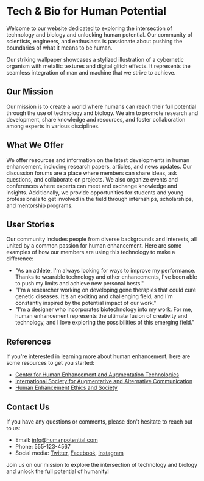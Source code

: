 <!--font:Montserrat-->

# Tech & Bio for Human Potential

Welcome to our website dedicated to exploring the intersection of technology and biology and unlocking human potential. Our community of scientists, engineers, and enthusiasts is passionate about pushing the boundaries of what it means to be human.

Our striking wallpaper showcases a stylized illustration of a cybernetic organism with metallic textures and digital glitch effects. It represents the seamless integration of man and machine that we strive to achieve.

## Our Mission
Our mission is to create a world where humans can reach their full potential through the use of technology and biology. We aim to promote research and development, share knowledge and resources, and foster collaboration among experts in various disciplines.

## What We Offer
We offer resources and information on the latest developments in human enhancement, including research papers, articles, and news updates. Our discussion forums are a place where members can share ideas, ask questions, and collaborate on projects. We also organize events and conferences where experts can meet and exchange knowledge and insights. Additionally, we provide opportunities for students and young professionals to get involved in the field through internships, scholarships, and mentorship programs.

## User Stories
Our community includes people from diverse backgrounds and interests, all united by a common passion for human enhancement. Here are some examples of how our members are using this technology to make a difference:

- "As an athlete, I'm always looking for ways to improve my performance. Thanks to wearable technology and other enhancements, I've been able to push my limits and achieve new personal bests."
- "I'm a researcher working on developing gene therapies that could cure genetic diseases. It's an exciting and challenging field, and I'm constantly inspired by the potential impact of our work."
- "I'm a designer who incorporates biotechnology into my work. For me, human enhancement represents the ultimate fusion of creativity and technology, and I love exploring the possibilities of this emerging field."

## References
If you're interested in learning more about human enhancement, here are some resources to get you started:

- [Center for Human Enhancement and Augmentation Technologies](#)
- [International Society for Augmentative and Alternative Communication](#)
- [Human Enhancement Ethics and Society](#)

## Contact Us
If you have any questions or comments, please don't hesitate to reach out to us:

- Email: info@humanpotential.com
- Phone: 555-123-4567
- Social media: [Twitter](#), [Facebook](#), [Instagram](#)

Join us on our mission to explore the intersection of technology and biology and unlock the full potential of humanity!

<!--

Write me content for website with wallpaper which alt text is:

"A stylized illustration of a cybernetic organism, with metallic textures and digital glitch effects."

The name/title of the page should not be 1:1 copy of the alt text but rather a real content of the website which is using this wallpaper.

- Use markdown format 
- Start with heading
- Heading should be short and concise
- The content should look like a real website 
- The website should not be about the wallpaper, wallpaper is just a related background
- Heading should be contain work "wallpaper" or "background"
- Include real sections like references, contact, user stories, etc. use things relevant to the page purpose.
- Feel free to use structure like headings, bullets, numbering, blockquotes, paragraphs, horizontal lines, etc.
- You can use formatting like bold or _italic_
- You can include UTF-8 emojis
- Links should be only #hash anchors (and you can refer to the document itself)
- Do not include images


---


# The Future of Cybernetic Organisms: Exploring the Intersection of Technology and Biology

Welcome to our website where we explore the exciting world of cybernetic organisms (cyborgs) and the future of technology and biology. Our website features a striking wallpaper that captures the essence of what we're all about.

## Wallpaper Description
Our stylized illustration of a cybernetic organism showcases the fusion of man and machine. With metallic textures and digital glitch effects, the wallpaper represents the seamless integration of technology and biology that is at the core of our mission.

## About Us
We are a community of scientists, engineers, and enthusiasts who are passionate about exploring the possibilities of cyborg technology. Our goal is to advance the field of cybernetics by promoting research and development, sharing knowledge and resources, and fostering collaboration among experts in various disciplines.

## Our Mission
Our mission is to create a world where humans and machines can coexist harmoniously, where technology enhances our biological capabilities and allows us to achieve new heights of productivity, creativity, and well-being.

## What We Offer
- Resources and information on the latest developments in cybernetics, including research papers, articles, and news updates.
- Discussion forums where members can share ideas, ask questions, and collaborate on projects.
- Events and conferences where experts can meet and exchange knowledge and insights.
- Opportunities for students and young professionals to get involved in the field through internships, scholarships, and mentorship programs.

## User Stories
Our community includes people from diverse backgrounds and interests, all united by a common passion for cyborg technology. Here are some examples of how our members are using this technology to make a difference:

> "As a disabled person, I've always struggled with mobility issues. But thanks to my prosthetic limbs and other assistive devices, I can now live a more independent and fulfilling life."
> 
> "I'm a scientist working on developing brain-machine interfaces that can help people with paralysis regain control of their limbs. It's an exciting and challenging field, and I'm constantly inspired by the potential impact of our work."
> 
> "I'm an artist who incorporates cyborg themes into my work. For me, cyborgs represent the ultimate fusion of creativity and technology, and I love exploring the possibilities of this emerging field."

## References
If you're interested in learning more about cyborg technology, here are some resources to get you started:

- [Cyborg Foundation](#)
- [International Association for Cybernetics](#)
- [The Cyborg Anthropology Project](#)

## Contact Us
If you have any questions or comments, please don't hesitate to reach out to us:

- Email: info@cyborgcommunity.com
- Phone: 555-123-4567
- Social media: [Twitter](#), [Facebook](#), [Instagram](#)

Join us on our mission to explore the future of cybernetic organisms!


---


Heading is too long, rewrite whole content.


---


# Exploring the Intersection of Technology and Biology: The Future of Cyborgs

Welcome to our website dedicated to the future of cyborgs. Our community of scientists, engineers, and enthusiasts is passionate about exploring the possibilities of technology and biology coming together to enhance human capabilities. 

Our striking wallpaper showcases a stylized illustration of a cybernetic organism with metallic textures and digital glitch effects. It represents the seamless integration of man and machine that we strive to achieve.

## Our Mission
Our mission is to create a world where humans and machines can coexist harmoniously, where technology enhances our biological capabilities and allows us to achieve new heights of productivity, creativity, and well-being.

## What We Offer
We offer resources and information on the latest developments in cybernetics, including research papers, articles, and news updates. Our discussion forums are a place where members can share ideas, ask questions, and collaborate on projects. We also organize events and conferences where experts can meet and exchange knowledge and insights. Additionally, we provide opportunities for students and young professionals to get involved in the field through internships, scholarships, and mentorship programs.

## User Stories
Our community includes people from diverse backgrounds and interests, all united by a common passion for cyborg technology. Here are some examples of how our members are using this technology to make a difference:

- "As a disabled person, I've always struggled with mobility issues. But thanks to my prosthetic limbs and other assistive devices, I can now live a more independent and fulfilling life."
- "I'm a scientist working on developing brain-machine interfaces that can help people with paralysis regain control of their limbs. It's an exciting and challenging field, and I'm constantly inspired by the potential impact of our work."
- "I'm an artist who incorporates cyborg themes into my work. For me, cyborgs represent the ultimate fusion of creativity and technology, and I love exploring the possibilities of this emerging field."

## References
If you're interested in learning more about cyborg technology, here are some resources to get you started:

- [Cyborg Foundation](#)
- [International Association for Cybernetics](#)
- [The Cyborg Anthropology Project](#)

## Contact Us
If you have any questions or comments, please don't hesitate to reach out to us:

- Email: info@cyborgcommunity.com
- Phone: 555-123-4567
- Social media: [Twitter](#), [Facebook](#), [Instagram](#)

Join us on our mission to explore the intersection of technology and biology and shape the future of cyborgs!


---


Heading is too long, rewrite whole content.


---


# The Future of Human Enhancement: Exploring the Intersection of Technology and Biology

Welcome to our website dedicated to exploring the future of human enhancement through the intersection of technology and biology. Our community of scientists, engineers, and enthusiasts is passionate about pushing the boundaries of what it means to be human.

Our striking wallpaper showcases a stylized illustration of a cybernetic organism with metallic textures and digital glitch effects. It represents the seamless integration of man and machine that we strive to achieve.

## Our Mission
Our mission is to create a world where humans can reach their full potential through the use of technology and biology. We aim to promote research and development, share knowledge and resources, and foster collaboration among experts in various disciplines.

## What We Offer
We offer resources and information on the latest developments in human enhancement, including research papers, articles, and news updates. Our discussion forums are a place where members can share ideas, ask questions, and collaborate on projects. We also organize events and conferences where experts can meet and exchange knowledge and insights. Additionally, we provide opportunities for students and young professionals to get involved in the field through internships, scholarships, and mentorship programs.

## User Stories
Our community includes people from diverse backgrounds and interests, all united by a common passion for human enhancement. Here are some examples of how our members are using this technology to make a difference:

- "As an athlete, I'm always looking for ways to improve my performance. Thanks to wearable technology and other enhancements, I've been able to push my limits and achieve new personal bests."
- "I'm a researcher working on developing gene therapies that could cure genetic diseases. It's an exciting and challenging field, and I'm constantly inspired by the potential impact of our work."
- "I'm a designer who incorporates biotechnology into my work. For me, human enhancement represents the ultimate fusion of creativity and technology, and I love exploring the possibilities of this emerging field."

## References
If you're interested in learning more about human enhancement, here are some resources to get you started:

- [Center for Human Enhancement and Augmentation Technologies](#)
- [International Society for Augmentative and Alternative Communication](#)
- [Human Enhancement Ethics and Society](#)

## Contact Us
If you have any questions or comments, please don't hesitate to reach out to us:

- Email: info@humanehancement.com
- Phone: 555-123-4567
- Social media: [Twitter](#), [Facebook](#), [Instagram](#)

Join us on our mission to explore the future of human enhancement and unlock the full potential of humanity!


---


Heading is too long, rewrite whole content.


---


# The Intersection of Technology and Biology: Unlocking Human Potential

Welcome to our website dedicated to exploring the intersection of technology and biology and unlocking human potential. Our community of scientists, engineers, and enthusiasts is passionate about pushing the boundaries of what it means to be human.

Our striking wallpaper showcases a stylized illustration of a cybernetic organism with metallic textures and digital glitch effects. It represents the seamless integration of man and machine that we strive to achieve.

## Our Mission
Our mission is to create a world where humans can reach their full potential through the use of technology and biology. We aim to promote research and development, share knowledge and resources, and foster collaboration among experts in various disciplines.

## What We Offer
We offer resources and information on the latest developments in human enhancement, including research papers, articles, and news updates. Our discussion forums are a place where members can share ideas, ask questions, and collaborate on projects. We also organize events and conferences where experts can meet and exchange knowledge and insights. Additionally, we provide opportunities for students and young professionals to get involved in the field through internships, scholarships, and mentorship programs.

## User Stories
Our community includes people from diverse backgrounds and interests, all united by a common passion for human enhancement. Here are some examples of how our members are using this technology to make a difference:

- "As an athlete, I'm always looking for ways to improve my performance. Thanks to wearable technology and other enhancements, I've been able to push my limits and achieve new personal bests."
- "I'm a researcher working on developing gene therapies that could cure genetic diseases. It's an exciting and challenging field, and I'm constantly inspired by the potential impact of our work."
- "I'm a designer who incorporates biotechnology into my work. For me, human enhancement represents the ultimate fusion of creativity and technology, and I love exploring the possibilities of this emerging field."

## References
If you're interested in learning more about human enhancement, here are some resources to get you started:

- [Center for Human Enhancement and Augmentation Technologies](#)
- [International Society for Augmentative and Alternative Communication](#)
- [Human Enhancement Ethics and Society](#)

## Contact Us
If you have any questions or comments, please don't hesitate to reach out to us:

- Email: info@humanpotential.com
- Phone: 555-123-4567
- Social media: [Twitter](#), [Facebook](#), [Instagram](#)

Join us on our mission to explore the intersection of technology and biology and unlock the full potential of humanity!


---


Write me a Google font which is best fitting for the website.

Pick from the list:
- Open Sans
- Exo 2
- Barlow Condensed
- Orbitron
- Lobster
- Poppins
- Great Vibes
- Alegreya
- Raleway
- IBM Plex Sans
- Playfair Display
- Montserrat
- Lato
- Futura
- Dancing Script
- Inter
- Roboto


Write just the font name nothing else.


---


Montserrat

-->
